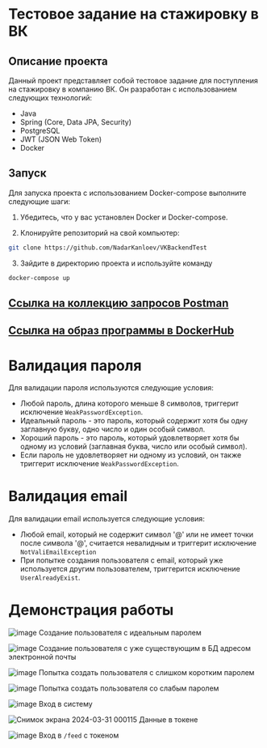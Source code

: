 # Тестовое задание на стажировку в ВК

## Описание проекта

Данный проект представляет собой тестовое задание для поступления на стажировку в компанию ВК. Он разработан с использованием следующих технологий:

- Java
- Spring (Core, Data JPA, Security)
- PostgreSQL
- JWT (JSON Web Token)
- Docker

## Запуск

Для запуска проекта с использованием Docker-compose выполните следующие шаги:

1. Убедитесь, что у вас установлен Docker и Docker-compose.

2. Клонируйте репозиторий на свой компьютер:

```bash
git clone https://github.com/NadarKanloev/VKBackendTest
```
3. Зайдите в директорию проекта и используйте команду
```bash
docker-compose up
```
## [Ссылка на коллекцию запросов Postman](https://www.postman.com/restless-escape-517248/workspace/habraggreagot/collection/27427106-ad1282f3-58a6-4432-b60b-7a7a5596d186?action=share&creator=27427106)
## [Ссылка на образ программы в DockerHub](https://hub.docker.com/repository/docker/veventumt/vkbackendtest/general)

# Валидация пароля

Для валидации пароля используются следующие условия:

- Любой пароль, длина которого меньше 8 символов, триггерит исключение `WeakPasswordException`.
- Идеальный пароль - это пароль, который содержит хотя бы одну заглавную букву, одно число и один особый символ.
- Хороший пароль - это пароль, который удовлетворяет хотя бы одному из условий (заглавная буква, число или особый символ).
- Если пароль не удовлетворяет ни одному из условий, он также триггерит исключение `WeakPasswordException`.

# Валидация email

Для валидации email используется следующие условия:

- Любой email, который не содержит символ '@' или не имеет точки после символа '@', считается невалидным и триггерит исключение `NotValiEmailException`
- При попытке создания пользователя с email, который уже используется другим пользователем, триггерится исключение `UserAlreadyExist`.

# Демонстрация работы
![image](https://github.com/NadarKanloev/VKBackendTest/assets/44449982/4135c52b-1c71-435c-a6bb-858bb233b9ca)
Создание пользователя с идеальным паролем

![image](https://github.com/NadarKanloev/VKBackendTest/assets/44449982/6c1a714b-bfaa-421f-8618-9780121932c1)
Создание пользователя с уже существующим в БД адресом электронной почты

![image](https://github.com/NadarKanloev/VKBackendTest/assets/44449982/955bbd72-c7d3-495a-a47e-cedc10eedf98)
Попытка создать пользователя с слишком коротким паролем

![image](https://github.com/NadarKanloev/VKBackendTest/assets/44449982/07c1b7ce-cbb1-40b0-8ba5-11f6fbdfbb0d)
Попытка создать пользователя со слабым паролем

![image](https://github.com/NadarKanloev/VKBackendTest/assets/44449982/53d3bb53-fa9c-4b1b-985d-99e872dce1d7)
Вход в систему

![Снимок экрана 2024-03-31 000115](https://github.com/NadarKanloev/VKBackendTest/assets/44449982/528debe1-61d9-4983-9e9d-9d62bd53f2c0)
Данные в токене

![image](https://github.com/NadarKanloev/VKBackendTest/assets/44449982/ad08ff4a-f90e-4be4-9a1f-6cf24887272b)
Вход в `/feed` с токеном
